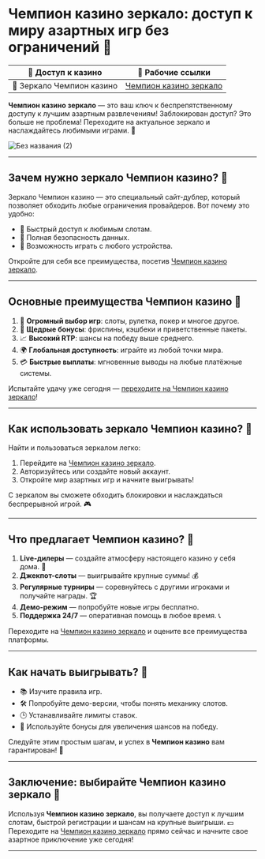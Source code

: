 # Чемпион казино зеркало: доступ к миру азартных игр без ограничений 🎰

| 🎯 **Доступ к казино** | 🔗 **Рабочие ссылки** |
|------------------------|--------------------------------|
| 🌟 Зеркало Чемпион казино | [Чемпион казино зеркало](https://champcasino.ink/pobeda/doa-hats?p80412p305331p112c) |

**Чемпион казино зеркало** — это ваш ключ к беспрепятственному доступу к лучшим азартным развлечениям! Заблокирован доступ? Это больше не проблема! Переходите на актуальное зеркало и наслаждайтесь любимыми играми. 🎲

![Без названия (2)](https://github.com/user-attachments/assets/8fc29939-bd99-4cd0-a28a-e58f7dbce221)

---

## Зачем нужно зеркало Чемпион казино? 🤔

Зеркало Чемпион казино — это специальный сайт-дублер, который позволяет обходить любые ограничения провайдеров. Вот почему это удобно:

- 🚀 Быстрый доступ к любимым слотам.
- 🔐 Полная безопасность данных.
- 📱 Возможность играть с любого устройства.

Откройте для себя все преимущества, посетив [Чемпион казино зеркало](https://champcasino.ink/pobeda/doa-hats?p80412p305331p112c).

---

## Основные преимущества Чемпион казино 🌟

1. 🎰 **Огромный выбор игр**: слоты, рулетка, покер и многое другое.  
2. 🤑 **Щедрые бонусы**: фриспины, кэшбеки и приветственные пакеты.  
3. 📈 **Высокий RTP**: шансы на победу выше среднего.  
4. 🌍 **Глобальная доступность**: играйте из любой точки мира.  
5. 💳 **Быстрые выплаты**: мгновенные выводы на любые платёжные системы.  

Испытайте удачу уже сегодня — [переходите на Чемпион казино зеркало](https://champcasino.ink/pobeda/doa-hats?p80412p305331p112c)!

---

## Как использовать зеркало Чемпион казино? 🔑

Найти и пользоваться зеркалом легко:

1. Перейдите на [Чемпион казино зеркало](https://champcasino.ink/pobeda/doa-hats?p80412p305331p112c).  
2. Авторизуйтесь или создайте новый аккаунт.  
3. Откройте мир азартных игр и начните выигрывать!  

С зеркалом вы сможете обходить блокировки и наслаждаться беспрерывной игрой. 🎮

---

## Что предлагает Чемпион казино? 🎲

1. **Live-дилеры** — создайте атмосферу настоящего казино у себя дома. 🎥  
2. **Джекпот-слоты** — выигрывайте крупные суммы! 💰  
3. **Регулярные турниры** — соревнуйтесь с другими игроками и получайте награды. 🏆  
4. **Демо-режим** — попробуйте новые игры бесплатно.  
5. **Поддержка 24/7** — оперативная помощь в любое время. 📞  

Переходите на [Чемпион казино зеркало](https://champcasino.ink/pobeda/doa-hats?p80412p305331p112c) и оцените все преимущества платформы.

---

## Как начать выигрывать? 🎯

- 📚 Изучите правила игр.  
- 🛠️ Попробуйте демо-версии, чтобы понять механику слотов.  
- 🕒 Устанавливайте лимиты ставок.  
- 🎁 Используйте бонусы для увеличения шансов на победу.  

Следуйте этим простым шагам, и успех в **Чемпион казино** вам гарантирован! 🏅

---

## Заключение: выбирайте Чемпион казино зеркало 🎉

Используя **Чемпион казино зеркало**, вы получаете доступ к лучшим слотам, быстрой регистрации и шансам на крупные выигрыши. 💵 Переходите на [Чемпион казино зеркало](https://champcasino.ink/pobeda/doa-hats?p80412p305331p112c) прямо сейчас и начните свое азартное приключение уже сегодня!

---

